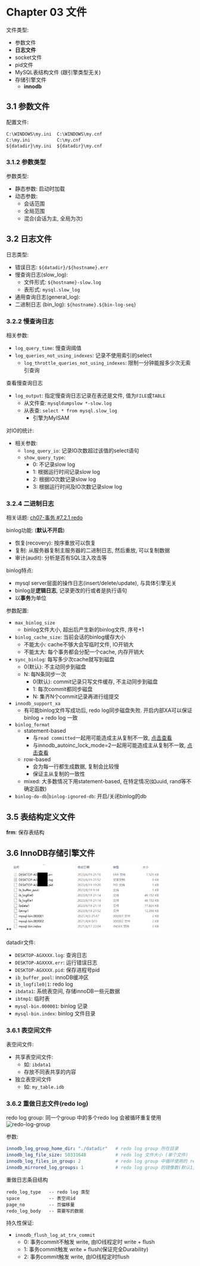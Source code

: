 # Chapter 03 文件

文件类型:

- 参数文件
- **日志文件**
- socket文件
- pid文件
- MySQL表结构文件 (跟引擎类型无关)
- 存储引擎文件
  - **innodb**

## 3.1 参数文件

配置文件:

```
C:\WINDOWS\my.ini  C:\WINDOWS\my.cnf
C:\my.ini          C:\my.cnf
${datadir}\my.ini  ${datadir}\my.cnf
```

### 3.1.2 参数类型

参数类型:
- 静态参数: 启动时加载
- 动态参数:
  - 会话范围
  - 全局范围
  - 混合(会话为主, 全局为次)

## 3.2 日志文件

日志类型:

- 错误日志: `${datadir}/${hostname}.err`
- 慢查询日志(slow_log):
  - 文件形式: `${hostname}-slow.log`
  - 表形式: `mysql.slow_log`
- 通用查询日志(general_log):
- 二进制日志 (bin_log): `${hostname}.${bin-log-seq}`

### 3.2.2 慢查询日志

相关参数:
- `log_query_time`: 慢查询阈值
- `log_queries_not_using_indexes`: 记录不使用索引的select
  - `log_throttle_queries_not_using_indexes`: 限制一分钟能报多少次无索引查询

查看慢查询日志
- `log_output`: 指定慢查询日志记录在表还是文件, 值为`FILE`或`TABLE`
  - 从文件查: `mysqldumpslow *-slow.log`
  - 从表查: `select * from mysql.slow_log`
    - 引擎为MyISAM

对IO的统计:
- 相关参数:
  - `long_query_io`: 记录IO次数超过该值的select语句
  - `show_query_type`:
    - 0: 不记录slow log
    - 1: 根据运行时间记录slow log
    - 2: 根据IO次数记录slow log
    - 3: 根据运行时间及IO次数记录slow log

### 3.2.4 二进制日志

相关话题: [ch07-事务 #7.2.1 redo](./ch07-事务.md#721-redo)

binlog功能: (**默认不开启**)
- 恢复(recovery): 按序重放可以恢复
- 复制: 从服务器复制主服务器的二进制日志, 然后重放, 可以复制数据
- 审计(audit): 分析是否有SQL注入攻击等

binlog特点:
- mysql server层面的操作日志(insert/delete/update), 与具体引擎无关
- binlog是**逻辑日志**, 记录更改的行或者是执行语句
- 以**事务**为单位

参数配置:
- `max_binlog_size`
  - binlog文件大小, 超出后产生新的binlog文件, 序号+1
- `binlog_cache_size`: 当前会话的binlog缓存大小
  - 不能太小: cache不够大会写临时文件, IO开销大
  - 不能太大: 每个事务都会分配一个cache, 内存开销大
- `sync_binlog`: 每写多少次cache就写到磁盘
  - 0(默认): 不主动同步到磁盘
  - N: 每N条同步一次
    - 0(默认): commit记录只写文件缓存, 不主动同步到磁盘
    - 1: 每次commit都同步磁盘
    - N: 集齐N个commit记录再进行组提交
- `innodb_support_xa`
  - 有可能binlog文件写成功后, redo log同步磁盘失败. 开启内部XA可以保证binlog + redo log 一致
- `binlog_format`
  - statement-based
    - 与`read committed`一起用可能造成主从复制不一致, [点击查看](topics/transaction.md#statement-based-binlog-与-read-committed-的不一致问题)
    - 与innodb_autoinc_lock_mode=2一起用可能造成主从复制不一致, [点击查看](ch06-锁.md#634-自增长与锁)
  - row-based
    - 会为每一行都生成数据, 复制会比较慢
    - 保证主从复制的一致性
  - mixed: 大多数情况下用statement-based, 在特定情况(如uuid, rand等不确定函数)
- `binlog-do-db`|`binlog-ignored-db`: 开启/关闭binlog的db

## 3.5 表结构定义文件

**frm**: 保存表结构

## 3.6 InnoDB存储引擎文件

**<img src="resources/datadir.png" style="width:400px"/>

datadir文件:
- `DESKTOP-AGXXXX.log`: 查询日志
- `DESKTOP-AGXXXX.err`: 运行错误日志
- `DESKTOP-AGXXXX.pid`: 保存进程号pid
- `ib_buffer_pool`: innoDB缓冲区
- `ib_logfile0|1`: redo log
- `ibdata1`: 系统表空间, 存储innoDB一些元数据
- `ibtmp1`: 临时表
- `mysql-bin.000001`: binlog 记录
- `mysql-bin.index`: binlog 文件目录

### 3.6.1 表空间文件

表空间文件:
- 共享表空间文件:
  - 如: `ibdata1`
  - 存放不同表共享的内容
- 独立表空间文件
  - 如: `my_table.idb`

### 3.6.2 重做日志文件(redo log)

redo log group: 同一个group 中的多个redo log 会被循环重复使用
![redo-log-group](resources/redo-log-group.png)

参数:
```yaml
innodb_log_group_home_dir: "./datadir"   # redo log group 所在目录
innodb_log_file_size: 50331648           # redo log 文件大小 (单个文件)
innodb_log_files_in_group: 2             # redo log group 中循环使用的 redo log 文件
innodb_mirrored_log_groups: 1            # redo log group 的镜像数(默认1, 即只有一个)
```

重做日志条目结构
```
redo_log_type   -- redo log 类型
space           -- 表空间id
page_no         -- 页偏移量
redo_log_body   -- 需要写的数据
```

持久性保证:
- `innodb_flush_log_at_trx_commit`
  - 0: 事务commit不触发 write, 由IO线程定时 write + flush
  - 1: 事务commit触发 write + flush(保证完全Durability)
  - 2: 事务commit触发 write, 由IO线程定时flush